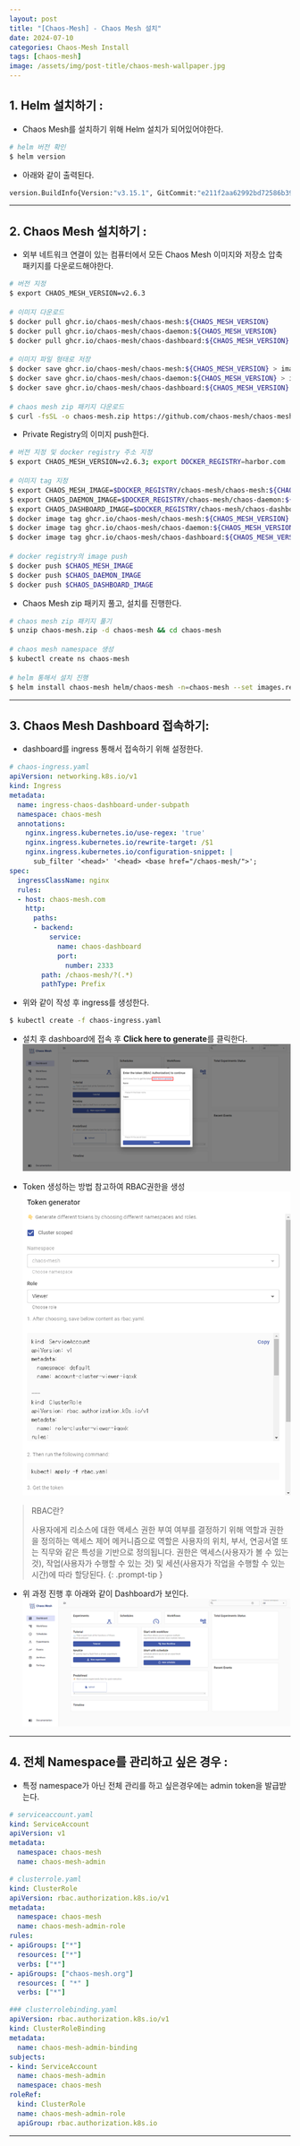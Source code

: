```yaml
---
layout: post
title: "[Chaos-Mesh] - Chaos Mesh 설치"
date: 2024-07-10
categories: Chaos-Mesh Install
tags: [chaos-mesh]
image: /assets/img/post-title/chaos-mesh-wallpaper.jpg
---
```



## 1. Helm 설치하기 :
- Chaos Mesh를 설치하기 위해 Helm 설치가 되어있어야한다.

```bash
# helm 버전 확인
$ helm version
```

- 아래와 같이 출력된다.

```bash
version.BuildInfo{Version:"v3.15.1", GitCommit:"e211f2aa62992bd72586b395de50979e31231829", GitTreeState:"clean", GoVersion:"go1.22.3"}
```

* * *

## 2. Chaos Mesh 설치하기 :
- 외부 네트워크 연결이 있는 컴퓨터에서 모든 Chaos Mesh 이미지와 저장소 압축 패키지를 다운로드해야한다.

```bash
# 버전 지정
$ export CHAOS_MESH_VERSION=v2.6.3

# 이미지 다운로드
$ docker pull ghcr.io/chaos-mesh/chaos-mesh:${CHAOS_MESH_VERSION}  
$ docker pull ghcr.io/chaos-mesh/chaos-daemon:${CHAOS_MESH_VERSION}  
$ docker pull ghcr.io/chaos-mesh/chaos-dashboard:${CHAOS_MESH_VERSION}

# 이미지 파일 형태로 저장
$ docker save ghcr.io/chaos-mesh/chaos-mesh:${CHAOS_MESH_VERSION} > image-chaos-mesh.tar  
$ docker save ghcr.io/chaos-mesh/chaos-daemon:${CHAOS_MESH_VERSION} > image-chaos-daemon.tar  
$ docker save ghcr.io/chaos-mesh/chaos-dashboard:${CHAOS_MESH_VERSION} > image-chaos-dashboard.tar

# chaos mesh zip 패키지 다운로드
$ curl -fsSL -o chaos-mesh.zip https://github.com/chaos-mesh/chaos-mesh/archive/refs/tags/v2.6.3.zip
```

- Private Registry의 이미지 push한다.

```bash
# 버전 지정 및 docker registry 주소 지정
$ export CHAOS_MESH_VERSION=v2.6.3; export DOCKER_REGISTRY=harbor.com

# 이미지 tag 지정
$ export CHAOS_MESH_IMAGE=$DOCKER_REGISTRY/chaos-mesh/chaos-mesh:${CHAOS_MESH_VERSION}  
$ export CHAOS_DAEMON_IMAGE=$DOCKER_REGISTRY/chaos-mesh/chaos-daemon:${CHAOS_MESH_VERSION}  
$ export CHAOS_DASHBOARD_IMAGE=$DOCKER_REGISTRY/chaos-mesh/chaos-dashboard:${CHAOS_MESH_VERSION}  
$ docker image tag ghcr.io/chaos-mesh/chaos-mesh:${CHAOS_MESH_VERSION} $CHAOS_MESH_IMAGE  
$ docker image tag ghcr.io/chaos-mesh/chaos-daemon:${CHAOS_MESH_VERSION} $CHAOS_DAEMON_IMAGE  
$ docker image tag ghcr.io/chaos-mesh/chaos-dashboard:${CHAOS_MESH_VERSION} $CHAOS_DASHBOARD_IMAGE

# docker registry의 image push
$ docker push $CHAOS_MESH_IMAGE  
$ docker push $CHAOS_DAEMON_IMAGE  
$ docker push $CHAOS_DASHBOARD_IMAGE
```

- Chaos Mesh zip 패키지 풀고, 설치를 진행한다.

```bash
# chaos mesh zip 패키지 풀기
$ unzip chaos-mesh.zip -d chaos-mesh && cd chaos-mesh

# chaos mesh namespace 생성
$ kubectl create ns chaos-mesh

# helm 통해서 설치 진행
$ helm install chaos-mesh helm/chaos-mesh -n=chaos-mesh --set images.registry=$DOCKER_REGISTRY
```

* * *

## 3. Chaos Mesh Dashboard 접속하기:
- dashboard를 ingress 통해서 접속하기 위해 설정한다.

```yaml
# chaos-ingress.yaml
apiVersion: networking.k8s.io/v1
kind: Ingress
metadata:
  name: ingress-chaos-dashboard-under-subpath
  namespace: chaos-mesh
  annotations:
    nginx.ingress.kubernetes.io/use-regex: 'true'
    nginx.ingress.kubernetes.io/rewrite-target: /$1
    nginx.ingress.kubernetes.io/configuration-snippet: |
      sub_filter '<head>' '<head> <base href="/chaos-mesh/">';
spec:
  ingressClassName: nginx
  rules:
  - host: chaos-mesh.com
    http:
      paths:
      - backend:
          service:
            name: chaos-dashboard
            port:
              number: 2333
        path: /chaos-mesh/?(.*)
        pathType: Prefix
```

- 위와 같이 작성 후 ingress를 생성한다.

```bash
$ kubectl create -f chaos-ingress.yaml
```

- 설치 후 dashboard에 접속 후 **Click here to generate**를 클릭한다.
[![Token 입력 요청 화면](/assets/img/post/chaos-mesh/Token%20입력%20요청%20화면.png)](/assets/img/post/chaos-mesh/Token%20입력%20요청%20화면.png)

- Token 생성하는 방법 참고하여 RBAC권한을 생성
[![액세스 요청 화면](/assets/img/post/chaos-mesh/액세스%20요청%20화면.png)](/assets/img/post/chaos-mesh/액세스%20요청%20화면.png)

>RBAC란?
>
>사용자에게 리소스에 대한 액세스 권한 부여 여부를 결정하기 위해 역할과 권한을 정의하는 액세스 제어 메커니즘으로 역할은 사용자의 위치, 부서, 연공서열 또는 직무와 같은 특성을 기반으로 정의됩니다. 권한은 액세스(사용자가 볼 수 있는 것), 작업(사용자가 수행할 수 있는 것) 및 세션(사용자가 작업을 수행할 수 있는 시간)에 따라 할당된다.
{: .prompt-tip }

- 위 과정 진행 후 아래와 같이 Dashboard가 보인다.
[![대시보드 화면](/assets/img/post/chaos-mesh/대시보드%20화면.png)](/assets/img/post/chaos-mesh/대시보드%20화면.png)

* * *

## 4. 전체 Namespace를 관리하고 싶은 경우 :
- 특정 namespace가 아닌 전체 관리를 하고 싶은경우에는 admin token을 발급받는다.

```yaml
# serviceaccount.yaml
kind: ServiceAccount
apiVersion: v1
metadata:
  namespace: chaos-mesh
  name: chaos-mesh-admin
```

```yaml
# clusterrole.yaml
kind: ClusterRole
apiVersion: rbac.authorization.k8s.io/v1
metadata:
  namespace: chaos-mesh
  name: chaos-mesh-admin-role
rules:
- apiGroups: ["*"]
  resources: ["*"]
  verbs: ["*"]
- apiGroups: ["chaos-mesh.org"]
  resources: [ "*" ]
  verbs: ["*"]
```

```yaml
### clusterrolebinding.yaml
apiVersion: rbac.authorization.k8s.io/v1
kind: ClusterRoleBinding
metadata:
  name: chaos-mesh-admin-binding
subjects:
- kind: ServiceAccount
  name: chaos-mesh-admin
  namespace: chaos-mesh
roleRef:
  kind: ClusterRole
  name: chaos-mesh-admin-role
  apiGroup: rbac.authorization.k8s.io
```

* * *